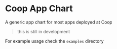 # Coop App Chart 

A generic app chart for most apps deployed at Coop 

> this is still in development

For example usage check the `examples` directory
